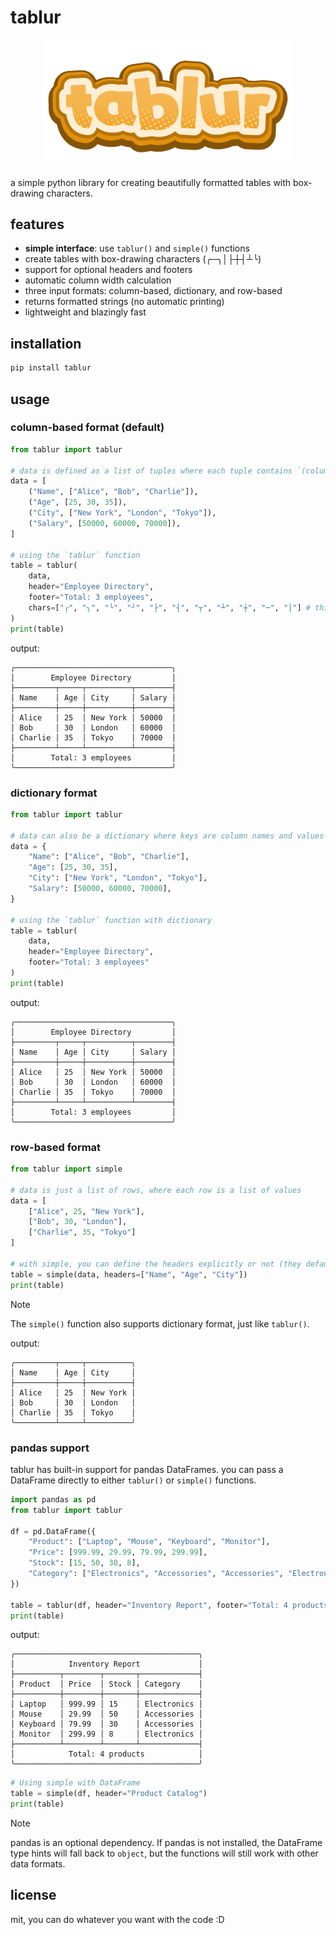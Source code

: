 # tablur

<div align="center">
  <img src="https://raw.githubusercontent.com/durocodes/tablur/main/logo.png" width="400" />
</div>

a simple python library for creating beautifully formatted tables with box-drawing characters.

## features

- **simple interface**: use `tablur()` and `simple()` functions
- create tables with box-drawing characters (╭─╮│├┼┤┴╰)
- support for optional headers and footers
- automatic column width calculation
- three input formats: column-based, dictionary, and row-based
- returns formatted strings (no automatic printing)
- lightweight and blazingly fast

## installation

```bash
pip install tablur
```

## usage

### column-based format (default)

```python
from tablur import tablur

# data is defined as a list of tuples where each tuple contains `(column_name, column_data)`
data = [
    ("Name", ["Alice", "Bob", "Charlie"]),
    ("Age", [25, 30, 35]),
    ("City", ["New York", "London", "Tokyo"]),
    ("Salary", [50000, 60000, 70000]),
]

# using the `tablur` function
table = tablur(
    data,
    header="Employee Directory",
    footer="Total: 3 employees",
    chars=["╭", "╮", "╰", "╯", "├", "┤", "┬", "┴", "┼", "─", "│"] # this is the default, make sure you use this format
)
print(table)
```

output:

```
╭───────────────────────────────────╮
│        Employee Directory         │
├─────────┬─────┬──────────┬────────┤
│ Name    │ Age │ City     │ Salary │
├─────────┼─────┼──────────┼────────┤
│ Alice   │ 25  │ New York │ 50000  │
│ Bob     │ 30  │ London   │ 60000  │
│ Charlie │ 35  │ Tokyo    │ 70000  │
├─────────┴─────┴──────────┴────────┤
│        Total: 3 employees         │
╰───────────────────────────────────╯
```

### dictionary format

```python
from tablur import tablur

# data can also be a dictionary where keys are column names and values are lists of data
data = {
    "Name": ["Alice", "Bob", "Charlie"],
    "Age": [25, 30, 35],
    "City": ["New York", "London", "Tokyo"],
    "Salary": [50000, 60000, 70000],
}

# using the `tablur` function with dictionary
table = tablur(
    data,
    header="Employee Directory",
    footer="Total: 3 employees"
)
print(table)
```

output:

```
╭───────────────────────────────────╮
│        Employee Directory         │
├─────────┬─────┬──────────┬────────┤
│ Name    │ Age │ City     │ Salary │
├─────────┼─────┼──────────┼────────┤
│ Alice   │ 25  │ New York │ 50000  │
│ Bob     │ 30  │ London   │ 60000  │
│ Charlie │ 35  │ Tokyo    │ 70000  │
├─────────┴─────┴──────────┴────────┤
│        Total: 3 employees         │
╰───────────────────────────────────╯
```

### row-based format

```python
from tablur import simple

# data is just a list of rows, where each row is a list of values
data = [
    ["Alice", 25, "New York"],
    ["Bob", 30, "London"],
    ["Charlie", 35, "Tokyo"]
]

# with simple, you can define the headers explicitly or not (they default to indices)
table = simple(data, headers=["Name", "Age", "City"])
print(table)
```

> [!NOTE]
> The `simple()` function also supports dictionary format, just like `tablur()`.

output:

```
╭─────────┬─────┬──────────╮
│ Name    │ Age │ City     │
├─────────┼─────┼──────────┤
│ Alice   │ 25  │ New York │
│ Bob     │ 30  │ London   │
│ Charlie │ 35  │ Tokyo    │
╰─────────┴─────┴──────────╯
```

### pandas support

tablur has built-in support for pandas DataFrames. you can pass a DataFrame directly to either `tablur()` or `simple()` functions.

```python
import pandas as pd
from tablur import tablur

df = pd.DataFrame({
    "Product": ["Laptop", "Mouse", "Keyboard", "Monitor"],
    "Price": [999.99, 29.99, 79.99, 299.99],
    "Stock": [15, 50, 30, 8],
    "Category": ["Electronics", "Accessories", "Accessories", "Electronics"]
})

table = tablur(df, header="Inventory Report", footer="Total: 4 products")
print(table)
```

output:

```
╭─────────────────────────────────────────╮
│            Inventory Report             │
├──────────┬────────┬───────┬─────────────┤
│ Product  │ Price  │ Stock │ Category    │
├──────────┼────────┼───────┼─────────────┤
│ Laptop   │ 999.99 │ 15    │ Electronics │
│ Mouse    │ 29.99  │ 50    │ Accessories │
│ Keyboard │ 79.99  │ 30    │ Accessories │
│ Monitor  │ 299.99 │ 8     │ Electronics │
├──────────┴────────┴───────┴─────────────┤
│            Total: 4 products            │
╰─────────────────────────────────────────╯
```

```python
# Using simple with DataFrame
table = simple(df, header="Product Catalog")
print(table)
```

> [!NOTE]
> pandas is an optional dependency. If pandas is not installed, the DataFrame type hints will fall back to `object`, but the functions will still work with other data formats.

## license

mit, you can do whatever you want with the code :D
